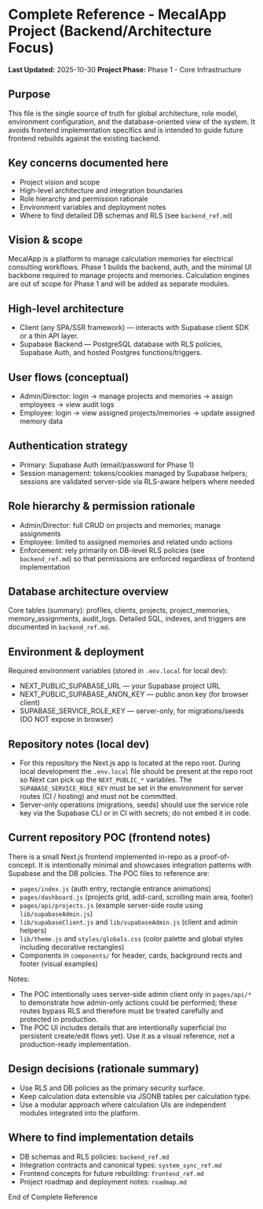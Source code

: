 # Complete Reference - MecalApp Project (Backend/Architecture Focus)

**Last Updated:** 2025-10-30
**Project Phase:** Phase 1 - Core Infrastructure

Purpose
-------
This file is the single source of truth for global architecture, role model, environment configuration, and the database-oriented view of the system. It avoids frontend implementation specifics and is intended to guide future frontend rebuilds against the existing backend.

Key concerns documented here
---------------------------
- Project vision and scope
- High-level architecture and integration boundaries
- Role hierarchy and permission rationale
- Environment variables and deployment notes
- Where to find detailed DB schemas and RLS (see `backend_ref.md`)

Vision & scope
--------------
MecalApp is a platform to manage calculation memories for electrical consulting workflows. Phase 1 builds the backend, auth, and the minimal UI backbone required to manage projects and memories. Calculation engines are out of scope for Phase 1 and will be added as separate modules.

High-level architecture
-----------------------
- Client (any SPA/SSR framework) — interacts with Supabase client SDK or a thin API layer.
- Supabase Backend — PostgreSQL database with RLS policies, Supabase Auth, and hosted Postgres functions/triggers.

User flows (conceptual)
------------------------
- Admin/Director: login → manage projects and memories → assign employees → view audit logs
- Employee: login → view assigned projects/memories → update assigned memory data

Authentication strategy
------------------------
- Primary: Supabase Auth (email/password for Phase 1)
- Session management: tokens/cookies managed by Supabase helpers; sessions are validated server-side via RLS-aware helpers where needed

Role hierarchy & permission rationale
-----------------------------------
- Admin/Director: full CRUD on projects and memories; manage assignments
- Employee: limited to assigned memories and related undo actions
- Enforcement: rely primarily on DB-level RLS policies (see `backend_ref.md`) so that permissions are enforced regardless of frontend implementation

Database architecture overview
-----------------------------
Core tables (summary): profiles, clients, projects, project_memories, memory_assignments, audit_logs. Detailed SQL, indexes, and triggers are documented in `backend_ref.md`.

Environment & deployment
------------------------
Required environment variables (stored in `.env.local` for local dev):
- NEXT_PUBLIC_SUPABASE_URL — your Supabase project URL
- NEXT_PUBLIC_SUPABASE_ANON_KEY — public anon key (for browser client)
- SUPABASE_SERVICE_ROLE_KEY — server-only, for migrations/seeds (DO NOT expose in browser)

Repository notes (local dev)
---------------------------
- For this repository the Next.js app is located at the repo root. During local development the `.env.local` file should be present at the repo root so Next can pick up the `NEXT_PUBLIC_*` variables. The `SUPABASE_SERVICE_ROLE_KEY` must be set in the environment for server routes (CI / hosting) and must not be committed.
- Server-only operations (migrations, seeds) should use the service role key via the Supabase CLI or in CI with secrets; do not embed it in code.

Current repository POC (frontend notes)
-------------------------------------
There is a small Next.js frontend implemented in-repo as a proof-of-concept. It is intentionally minimal and showcases integration patterns with Supabase and the DB policies. The POC files to reference are:

- `pages/index.js` (auth entry, rectangle entrance animations)
- `pages/dashboard.js` (projects grid, add-card, scrolling main area, footer)
- `pages/api/projects.js` (example server-side route using `lib/supabaseAdmin.js`)
- `lib/supabaseClient.js` and `lib/supabaseAdmin.js` (client and admin helpers)
- `lib/theme.js` and `styles/globals.css` (color palette and global styles including decorative rectangles)
- Components in `components/` for header, cards, background rects and footer (visual examples)

Notes:
- The POC intentionally uses server-side admin client only in `pages/api/*` to demonstrate how admin-only actions could be performed; these routes bypass RLS and therefore must be treated carefully and protected in production.
- The POC UI includes details that are intentionally superficial (no persistent create/edit flows yet). Use it as a visual reference, not a production-ready implementation.

Design decisions (rationale summary)
-----------------------------------
- Use RLS and DB policies as the primary security surface.
- Keep calculation data extensible via JSONB tables per calculation type.
- Use a modular approach where calculation UIs are independent modules integrated into the platform.

Where to find implementation details
-----------------------------------
- DB schemas and RLS policies: `backend_ref.md`
- Integration contracts and canonical types: `system_sync_ref.md`
- Frontend concepts for future rebuilding: `frontend_ref.md`
- Project roadmap and deployment notes: `roadmap.md`

End of Complete Reference
